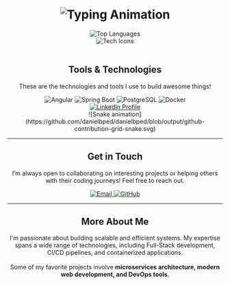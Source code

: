 <h1 align="center">
  <!-- Typing Animation -->
  <img src="https://readme-typing-svg.demolab.com?font=Fira+Code&weight=500&size=24&duration=4000&pause=500&center=true&vCenter=true&width=600&lines=Welcome!;Full-Stack+Developer;Tech+Enthusiast;Open+Source+Explorer" alt="Typing Animation">
</h1>

<div align="center">
  <!-- Most Used Languages -->
  <img src="https://github-readme-stats.vercel.app/api/top-langs/?username=GUTOFAR1AS&layout=compact&theme=radical&langs_count=10" alt="Top Languages" />
</div>

<div align="center">
  <!-- Tech Icons Animation with Hover Effect -->
  <img src="https://skillicons.dev/icons?i=js,ts,java,kotlin,spring,flutter,angular,docker,maven,dart&theme=dark&perline=5" alt="Tech Icons" />
</div>

<div align="center"><br>
  <strong><h2>Tools & Technologies</h2></strong>
  <p>These are the technologies and tools I use to build awesome things!</p>
</div>

<div align="center">
  <!-- Shields for Technologies with Visual Enhancements -->
  <img src="https://img.shields.io/badge/Frontend-Angular-informational?style=flat&logo=angular&logoColor=white&color=DD0031" alt="Angular"/>
  <img src="https://img.shields.io/badge/Backend-Spring_Boot-green?style=flat&logo=spring&logoColor=white&color=6DB33F" alt="Spring Boot"/>
  <img src="https://img.shields.io/badge/Database-PostgreSQL-informational?style=flat&logo=postgresql&logoColor=white&color=4169E1" alt="PostgreSQL"/>
  <img src="https://img.shields.io/badge/CI/CD-Docker-informational?style=flat&logo=docker&logoColor=white&color=2496ED" alt="Docker"/>
</div>

<div align="center">
  <a href="https://www.linkedin.com/in/gustavo-farias-a21274304/" target="_blank">
    <img src="https://img.shields.io/badge/-LinkedIn-%230077B5?style=for-the-badge&logo=linkedin&logoColor=white" alt="LinkedIn Profile" />
  </a>
</div>

<div align="center">
  <!-- Snake Animation for GitHub Contributions -->
  ![Snake animation](https://github.com/danielbped/danielbped/blob/output/github-contribution-grid-snake.svg)
</div>

---

<h2 align="center">Get in Touch</h2>
<p align="center">I’m always open to collaborating on interesting projects or helping others with their coding journeys! Feel free to reach out.</p>

<div align="center">
  <a href="mailto:gustavo@example.com" target="_blank">
    <img src="https://img.shields.io/badge/Email-gustavo@example.com-red?style=for-the-badge&logo=gmail&logoColor=white" alt="Email"/>
  </a>
  <a href="https://github.com/GUTOFAR1AS" target="_blank">
    <img src="https://img.shields.io/badge/GitHub-GUTOFAR1AS-black?style=for-the-badge&logo=github&logoColor=white" alt="GitHub"/>
  </a>
</div>

---

<h2 align="center">More About Me</h2>
<p align="center">
  I'm passionate about building scalable and efficient systems. My expertise spans a wide range of technologies, including Full-Stack development, CI/CD pipelines, and containerized applications.
  <br><br>
  Some of my favorite projects involve <strong>microservices architecture, modern web development, and DevOps tools</strong>.
</p>
